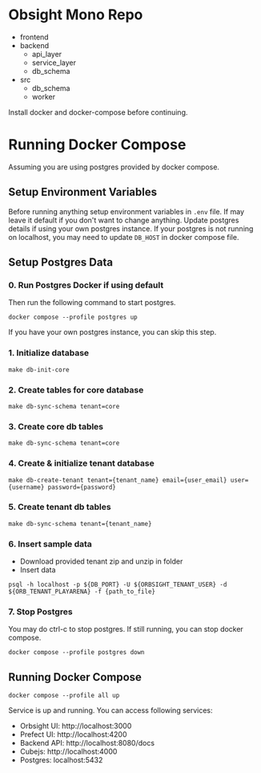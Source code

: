 # Obsight Mono Repo

- frontend
- backend
    - api_layer
    - service_layer
    - db_schema
- src
    - db_schema
    - worker


Install docker and docker-compose before continuing.


# Running Docker Compose

Assuming you are using postgres provided by docker compose.

## Setup Environment Variables
Before running anything setup environment variables in `.env` file.
If may leave it default if you don't want to change anything. 
Update postgres details if using your own postgres instance. If your postgres is not running on localhost, you may need to update `DB_HOST` in docker compose file.

## Setup Postgres Data

### 0. Run Postgres Docker if using default
Then run the following command to start postgres.
```
docker compose --profile postgres up
```
If you have your own postgres instance, you can skip this step.

### 1. Initialize database
```
make db-init-core
```

### 2. Create tables for core database
```
make db-sync-schema tenant=core
```

### 3. Create core db tables
```
make db-sync-schema tenant=core
```

### 4. Create & initialize tenant database
```
make db-create-tenant tenant={tenant_name} email={user_email} user={username} password={password}
```

### 5. Create tenant db tables
```
make db-sync-schema tenant={tenant_name}
```

### 6. Insert sample data
 - Download provided tenant zip and unzip in folder
 - Insert data
```
psql -h localhost -p ${DB_PORT} -U ${ORBSIGHT_TENANT_USER} -d ${ORB_TENANT_PLAYARENA} -f {path_to_file}
```

### 7. Stop Postgres
You may do ctrl-c to stop postgres. If still running, you can stop docker compose.
```
docker compose --profile postgres down
```

## Running Docker Compose

```
docker compose --profile all up
```

Service is up and running. You can access following services:
* Orbsight UI: http://localhost:3000
* Prefect UI: http://localhost:4200
* Backend API: http://localhost:8080/docs
* Cubejs: http://localhost:4000
* Postgres: localhost:5432

